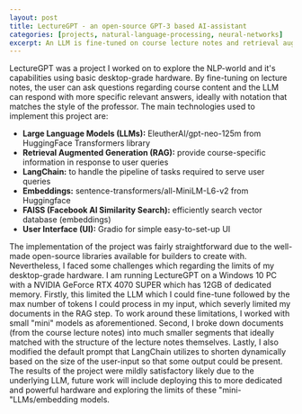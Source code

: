 ```yaml
---
layout: post
title: LectureGPT - an open-source GPT-3 based AI-assistant 
categories: [projects, natural-language-processing, neural-networks]
excerpt: An LLM is fine-tuned on course lecture notes and retrieval augmented generation is used to create a conversational AI-assistant for students to ask specific questions about their course material.
---
```


LectureGPT was a project I worked on to explore the NLP-world and it's capabilities using basic desktop-grade hardware. By fine-tuning on lecture notes, the user can ask questions regarding course content and the LLM can respond with more specific relevant answers, ideally with notation that matches the style of the professor. The main technologies used to implement this project are:
- **Large Language Models (LLMs):** EleutherAI/gpt-neo-125m from HuggingFace Transformers library
- **Retrieval Augmented Generation (RAG):** provide course-specific information in response to user queries
- **LangChain:** to handle the pipeline of tasks required to serve user queries
- **Embeddings:** sentence-transformers/all-MiniLM-L6-v2 from Huggingface
- **FAISS (Facebook AI Similarity Search):** efficiently search vector database (embeddings)
- **User Interface (UI):** Gradio for simple easy-to-set-up UI

The implementation of the project was fairly straightforward due to the well-made open-source libraries available for builders to create with. Nevertheless, I faced some challenges which regarding the limits of my desktop-grade hardware. I am running LectureGPT on a Windows 10 PC with a NVIDIA GeForce RTX 4070 SUPER which has 12GB of dedicated memory. Firstly, this limited the LLM which I could fine-tune followed by the max number of tokens I could process in my input, which severly limited my documents in the RAG step. To work around these limitations, I worked with small "mini" models as aforementioned. Second, I broke down documents (from the course lecture notes) into much smaller segments that ideally matched with the structure of the lecture notes themselves. Lastly, I also modified the default prompt that LangChain utilizes to shorten dynamically based on the size of the user-input so that some output could be present. The results of the project were mildly satisfactory likely due to the underlying LLM, future work will include deploying this to more dedicated and powerful hardware and exploring the limits of these "mini-"LLMs/embedding models.